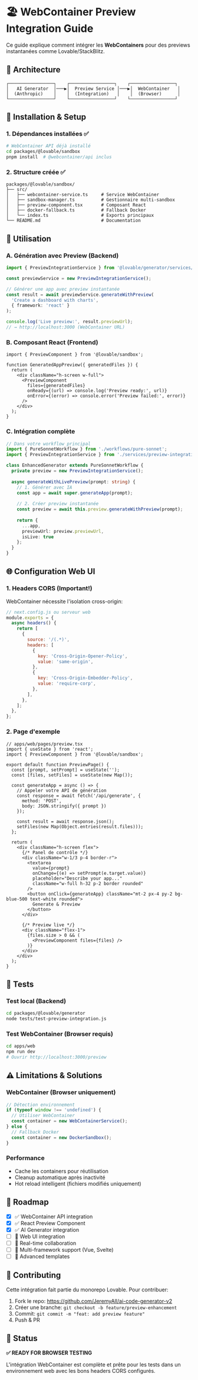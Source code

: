 # 🏖️ WebContainer Preview Integration Guide

Ce guide explique comment intégrer les **WebContainers** pour des previews instantanées comme Lovable/StackBlitz.

## 🎯 Architecture

```
┌─────────────────┐    ┌─────────────────┐    ┌─────────────────┐
│   AI Generator  │───▶│  Preview Service │───▶│  WebContainer   │
│  (Anthropic)    │    │  (Integration)   │    │  (Browser)      │
└─────────────────┘    └─────────────────┘    └─────────────────┘
```

## 🚀 Installation & Setup

### 1. Dépendances installées ✅

```bash
# WebContainer API déjà installé
cd packages/@lovable/sandbox
pnpm install  # @webcontainer/api inclus
```

### 2. Structure créée ✅

```
packages/@lovable/sandbox/
├── src/
│   ├── webcontainer-service.ts     # Service WebContainer
│   ├── sandbox-manager.ts          # Gestionnaire multi-sandbox
│   ├── preview-component.tsx       # Composant React
│   ├── docker-fallback.ts          # Fallback Docker
│   └── index.ts                    # Exports principaux
└── README.md                       # Documentation
```

## 🔧 Utilisation

### A. Génération avec Preview (Backend)

```typescript
import { PreviewIntegrationService } from '@lovable/generator/services/preview-integration';

const previewService = new PreviewIntegrationService();

// Générer une app avec preview instantanée
const result = await previewService.generateWithPreview(
  'Create a dashboard with charts',
  { framework: 'react' }
);

console.log('Live preview:', result.previewUrl);
// → http://localhost:3000 (WebContainer URL)
```

### B. Composant React (Frontend)

```tsx
import { PreviewComponent } from '@lovable/sandbox';

function GeneratedAppPreview({ generatedFiles }) {
  return (
    <div className="h-screen w-full">
      <PreviewComponent
        files={generatedFiles}
        onReady={(url) => console.log('Preview ready:', url)}
        onError={(error) => console.error('Preview failed:', error)}
      />
    </div>
  );
}
```

### C. Intégration complète

```typescript
// Dans votre workflow principal
import { PureSonnetWorkflow } from './workflows/pure-sonnet';
import { PreviewIntegrationService } from './services/preview-integration';

class EnhancedGenerator extends PureSonnetWorkflow {
  private preview = new PreviewIntegrationService();
  
  async generateWithLivePreview(prompt: string) {
    // 1. Générer avec IA
    const app = await super.generateApp(prompt);
    
    // 2. Créer preview instantanée
    const preview = await this.preview.generateWithPreview(prompt);
    
    return {
      ...app,
      previewUrl: preview.previewUrl,
      isLive: true
    };
  }
}
```

## 🌐 Configuration Web UI

### 1. Headers CORS (Important!)

WebContainer nécessite l'isolation cross-origin:

```javascript
// next.config.js ou serveur web
module.exports = {
  async headers() {
    return [
      {
        source: '/(.*)',
        headers: [
          {
            key: 'Cross-Origin-Opener-Policy',
            value: 'same-origin',
          },
          {
            key: 'Cross-Origin-Embedder-Policy',
            value: 'require-corp',
          },
        ],
      },
    ];
  },
};
```

### 2. Page d'exemple

```tsx
// apps/web/pages/preview.tsx
import { useState } from 'react';
import { PreviewComponent } from '@lovable/sandbox';

export default function PreviewPage() {
  const [prompt, setPrompt] = useState('');
  const [files, setFiles] = useState(new Map());
  
  const generateApp = async () => {
    // Appeler votre API de génération
    const response = await fetch('/api/generate', {
      method: 'POST',
      body: JSON.stringify({ prompt })
    });
    
    const result = await response.json();
    setFiles(new Map(Object.entries(result.files)));
  };
  
  return (
    <div className="h-screen flex">
      {/* Panel de contrôle */}
      <div className="w-1/3 p-4 border-r">
        <textarea 
          value={prompt}
          onChange={(e) => setPrompt(e.target.value)}
          placeholder="Describe your app..."
          className="w-full h-32 p-2 border rounded"
        />
        <button onClick={generateApp} className="mt-2 px-4 py-2 bg-blue-500 text-white rounded">
          Generate & Preview
        </button>
      </div>
      
      {/* Preview live */}
      <div className="flex-1">
        {files.size > 0 && (
          <PreviewComponent files={files} />
        )}
      </div>
    </div>
  );
}
```

## 🧪 Tests

### Test local (Backend)
```bash
cd packages/@lovable/generator
node tests/test-preview-integration.js
```

### Test WebContainer (Browser requis)
```bash
cd apps/web
npm run dev
# Ouvrir http://localhost:3000/preview
```

## ⚠️ Limitations & Solutions

### WebContainer (Browser uniquement)
```typescript
// Détection environnement
if (typeof window !== 'undefined') {
  // Utiliser WebContainer
  const container = new WebContainerService();
} else {
  // Fallback Docker
  const container = new DockerSandbox();
}
```

### Performance
- Cache les containers pour réutilisation
- Cleanup automatique après inactivité
- Hot reload intelligent (fichiers modifiés uniquement)

## 🎯 Roadmap

- [x] ✅ WebContainer API integration
- [x] ✅ React Preview Component  
- [x] ✅ AI Generator integration
- [ ] 🔄 Web UI integration
- [ ] 🔄 Real-time collaboration
- [ ] 🔄 Multi-framework support (Vue, Svelte)
- [ ] 🔄 Advanced templates

## 🤝 Contributing

Cette intégration fait partie du monorepo Lovable. Pour contribuer:

1. Fork le repo: https://github.com/JeremyAll/ai-code-generator-v2
2. Créer une branche: `git checkout -b feature/preview-enhancement`
3. Commit: `git commit -m "feat: add preview feature"`
4. Push & PR

## 🏁 Status

**✅ READY FOR BROWSER TESTING**

L'intégration WebContainer est complète et prête pour les tests dans un environnement web avec les bons headers CORS configurés.
